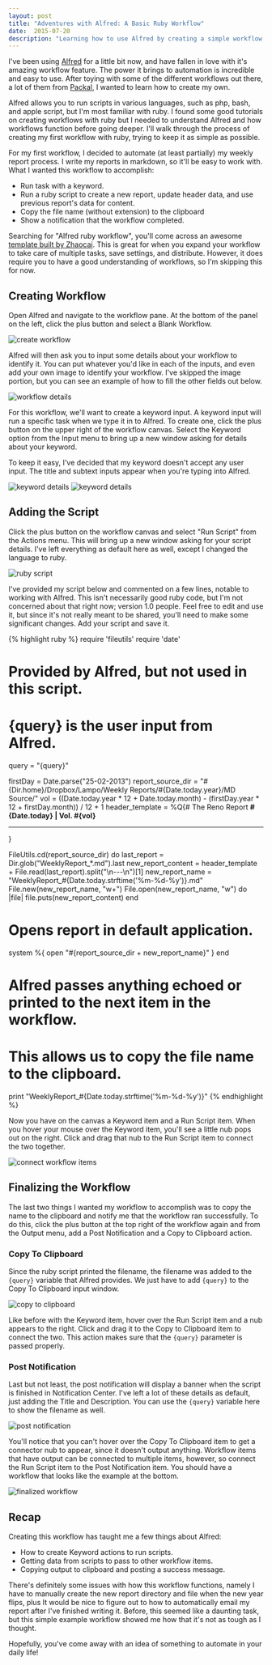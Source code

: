 ```yaml
---
layout: post
title: "Adventures with Alfred: A Basic Ruby Workflow"
date:  2015-07-20
description: "Learning how to use Alfred by creating a simple workflow."
---
```


I've been using [Alfred](http://www.alfredapp.com) for a little bit now, and have fallen in love with it's amazing workflow feature. The power it brings to automation is incredible and easy to use. After toying with some of the different workflows out there, a lot of them from [Packal](http://www.packal.org), I wanted to learn how to create my own. 

Alfred allows you to run scripts in various languages, such as php, bash, and apple script, but I'm most familiar with ruby. I found some good tutorials on creating workflows with ruby but I needed to understand Alfred and how workflows function before going deeper. I'll walk through the process of creating my first workflow with ruby, trying to keep it as simple as possible.
<!--more-->

For my first workflow, I decided to automate (at least partially) my weekly report process. I write my reports in markdown, so it'll be easy to work with. What I wanted this workflow to accomplish:

- Run task with a keyword.
- Run a ruby script to create a new report, update header data, and use previous report's data for content.
- Copy the file name (without extension) to the clipboard
- Show a notification that the workflow completed.

Searching for "Alfred ruby workflow", you'll come across an awesome [template built by Zhaocai](https://github.com/zhaocai/alfred-workflow). This is great for when you expand your workflow to take care of multiple tasks, save settings, and distribute. However, it does require you to have a good understanding of workflows, so I'm skipping this for now.

## Creating Workflow

Open Alfred and navigate to the workflow pane.  At the bottom of the panel on the left, click the plus button and select a Blank Workflow.

![create workflow](/assets/images/alfred-ruby-workflow/create-blank-workflow.png)

Alfred will then ask you to input some details about your workflow to identify it. You can put whatever you'd like in each of the inputs, and even add your own image to identify your workflow.  I've skipped the image portion, but you can see an example of how to fill the other fields out below.

![workflow details](/assets/images/alfred-ruby-workflow/workflow-details.png)

For this workflow, we'll want to create a keyword input.  A keyword input will run a specific task when we type it in to Alfred.  To create one, click the plus button on the upper right of the workflow canvas.  Select the Keyword option from the Input menu to bring up a new window asking for details about your keyword.

To keep it easy, I've decided that my keyword doesn't accept any user input.  The title and subtext inputs appear when you're typing into Alfred.

![keyword details](/assets/images/alfred-ruby-workflow/keyword-details.png)
![keyword details](/assets/images/alfred-ruby-workflow/keyword-details-preview.png)

## Adding the Script
Click the plus button on the workflow canvas and select "Run Script" from the Actions menu.  This will bring up a new window asking for your script details. I've left everything as default here as well, except I changed the language to ruby.

![ruby script](/assets/images/alfred-ruby-workflow/ruby-script.png)

I've provided my script below and commented on a few lines, notable to working with Alfred. This isn't necessarily good ruby code, but I'm not concerned about that right now; version 1.0 people. Feel free to edit and use it, but since it's not really meant to be shared, you'll need to make some significant changes. Add your script and save it.

{% highlight ruby %}
	require 'fileutils'
require 'date'

# Provided by Alfred, but not used in this script. 
# {query} is the user input from Alfred.
query = "{query}"

firstDay = Date.parse("25-02-2013") 
report_source_dir = "#{Dir.home}/Dropbox/Lampo/Weekly Reports/#{Date.today.year}/MD Source/"
vol = ((Date.today.year * 12 + Date.today.month) - (firstDay.year * 12 + firstDay.month)) / 12 + 1
header_template = %Q{# The Reno Report
**#{Date.today} | Vol. #{vol}**

---
}

FileUtils.cd(report_source_dir) do
  last_report = Dir.glob("WeeklyReport_*.md").last
  new_report_content = header_template + File.read(last_report).split("\n---\n")[1]
  new_report_name = "WeeklyReport_#{Date.today.strftime('%m-%d-%y')}.md"
  File.new(new_report_name, "w+")
  File.open(new_report_name, "w") do |file|
     file.puts(new_report_content)
  end
  # Opens report in default application.
  system %{ open "#{report_source_dir + new_report_name}" }
end

# Alfred passes anything echoed or printed to the next item in the workflow.  
# This allows us to copy the file name to the clipboard.
print "WeeklyReport_#{Date.today.strftime('%m-%d-%y')}"
{% endhighlight %}


Now you have on the canvas a Keyword item and a Run Script item.  When you hover your mouse over the Keyword item, you'll see a little nub pops out on the right.  Click and drag that nub to the Run Script item to connect the two together.

![connect workflow items](/assets/images/alfred-ruby-workflow/connect-workflow-items.png)

## Finalizing the Workflow
The last two things I wanted my workflow to accomplish was to copy the name to the clipboard and notify me that the workflow ran successfully.  To do this, click the plus button at the top right of the workflow again and from the Output menu, add a Post Notification and a Copy to Clipboard action.  

### Copy To Clipboard
Since the ruby script printed the filename, the filename was added to the `{query}` variable that Alfred provides. We just have to add `{query}` to the Copy To Clipboard input window.
	
![copy to clipboard](/assets/images/alfred-ruby-workflow/copy-to-clipboard.png)

Like before with the Keyword item, hover over the Run Script item and a nub appears to the right.  Click and drag it to the Copy to Clipboard item to connect the two.  This action makes sure that the `{query}` parameter is passed properly.
	
### Post Notification
Last but not least, the post notification will display a banner when the script is finished in Notification Center.  I've left a lot of these details as default, just adding the Title and Description.  You can use the `{query}` variable here to show the filename as well.
	
![post notification](/assets/images/alfred-ruby-workflow/post-notification.png)You'll notice that you can't hover over the Copy To Clipboard item to get a connector nub to appear, since it doesn't output anything.  Workflow items that have output can be connected to multiple items, however, so connect the Run Script item to the Post Notification item.  You should have a workflow that looks like the example at the bottom.

![finalized workflow](/assets/images/alfred-ruby-workflow/finalized-workflow.png)

## RecapCreating this workflow has taught me a few things about Alfred:

- How to create Keyword actions to run scripts.
- Getting data from scripts to pass to other workflow items.
- Copying output to clipboard and posting a success message.

There's definitely some issues with how this workflow functions, namely I have to manually create the new report directory and file when the new year flips, plus It would be nice to figure out to how to automatically email my report after I've finished writing it.  Before, this seemed like a daunting task, but this simple example workflow showed me how that it's not as tough as I thought.  

Hopefully, you've come away with an idea of something to automate in your daily life!